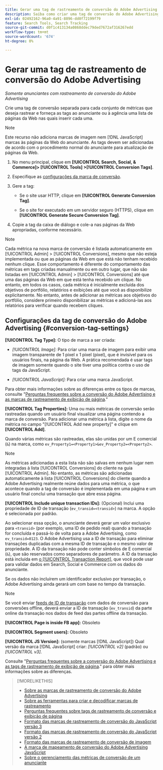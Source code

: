 ```yaml
---
title: Gerar uma tag de rastreamento de conversão do Adobe Advertising
description: Saiba como criar uma tag de conversão do Adobe Advertising para rastrear seus eventos de conversão.
exl-id: 02492162-96a0-4a91-8896-dd0f72199f79
feature: Search Tools, Search Tracking
source-git-commit: d0f1c413134a0868ddec79ded7672af316267edd
workflow-type: tm+mt
source-wordcount: '674'
ht-degree: 0%

---
```


# Gerar uma tag de rastreamento de conversão do Adobe Advertising

*Somente anunciantes com rastreamento de conversão do Adobe Advertising*

Crie uma tag de conversão separada para cada conjunto de métricas que deseja rastrear e forneça as tags ao anunciante ou à agência uma lista de páginas da Web nas quais inserir cada uma.

>[!NOTE]
>
>Este recurso não adiciona marcas de imagem nem [!DNL JavaScript] marcas às páginas da Web do anunciante. As tags devem ser adicionadas de acordo com o procedimento normal do anunciante para atualização de páginas da Web.

1. No menu principal, clique em **[!UICONTROL Search, Social, & Commerce]> [!UICONTROL Tools] >[!UICONTROL Conversion Tags]**.

1. Especifique as [configurações da marca de conversão](#conversion-tag-settings).

1. Gere a tag:

   * Se o site usar HTTP, clique em **[!UICONTROL Generate Conversion Tag]**.

   * Se o site for executado em um servidor seguro (HTTPS), clique em **[!UICONTROL Generate Secure Conversion Tag]**.

1. Copie a tag da caixa de diálogo e cole-a nas páginas da Web apropriadas, conforme necessário.

>[!NOTE]
>
>Cada métrica na nova marca de conversão é listada automaticamente em [!UICONTROL Admin] > [!UICONTROL Conversions], mesmo que não esteja implementada ou que as páginas da Web em que está não tenham recebido nenhum clique. Esse comportamento é diferente do comportamento das métricas em tags criadas manualmente ou em outro lugar, que não são listadas em [!UICONTROL Admin] > [!UICONTROL Conversions] até que uma das páginas da Web em que está tenha recebido um clique. No entanto, em todos os casos, cada métrica é inicialmente excluída dos objetivos de portfólio, relatórios e exibições até que você as disponibilize explicitamente. No entanto, antes de adicionar as métricas aos objetivos do portfólio, considere primeiro disponibilizar as métricas e adicioná-las aos relatórios para verificar quando recebem cliques.

## Configurações da tag de conversão do Adobe Advertising {#conversion-tag-settings}

**[!UICONTROL Tag Type]:** O tipo de marca a ser criada:

* *[!UICONTROL Image]:* Para criar uma marca de imagem para exibir uma imagem transparente de 1 pixel x 1 pixel (pixel), que é invisível para os usuários finais, na página da Web. A prática recomendada é usar tags de imagem somente quando o site tiver uma política contra o uso de tags da JavaScript.

* *[!UICONTROL JavaScript]:* Para criar uma marca JavaScript.

Para obter mais informações sobre as diferenças entre os tipos de marcas, consulte &quot;[Perguntas frequentes sobre a conversão do Adobe Advertising e as marcas de rastreamento de exibição de página](/help/search-social-commerce/tracking/faqs-conversion-page-view-tracking-tags.md).&quot;

**[!UICONTROL Tag Properties]:** Uma ou mais métricas de conversão serão rastreadas quando um usuário final visualizar uma página contendo a marca de conversão. Para adicionar uma métrica à lista, digite o nome da métrica no campo &quot;[!UICONTROL Add new property]&quot; e clique em **[!UICONTROL Add]**.

Quando várias métricas são rastreadas, elas são unidas por um E comercial (`&`) na marca, como `ev_Property1=<Property1>&ev_Property2=<Property2>`.

>[!NOTE]
>
>As métricas adicionadas a esta lista não são salvas em nenhum lugar nem integradas à lista [!UICONTROL Conversions] do cliente na guia [!UICONTROL Admin]. No entanto, as métricas são adicionadas automaticamente à lista [!UICONTROL Conversions] do cliente quando a Adobe Advertising realmente reúne dados para uma métrica, o que acontece quando a tag de conversão é implementada em uma página e um usuário final conclui uma transação que abre essa página.

**[!UICONTROL Include unique transaction IDs]:** (Opcional) Inclui uma propriedade de ID de transação (`ev_transid=<transid>`) na marca. A opção é selecionada por padrão.

Ao selecionar essa opção, o anunciante deverá gerar um valor exclusivo para `<transid>` (por exemplo, uma ID de pedido real) quando a transação for concluída e passá-lo de volta para a Adobe Advertising, como `ev_transid=0123`. O Adobe Advertising usa a ID de transação para eliminar transações duplicadas com a mesma ID de transação e o mesmo valor de propriedade. A ID da transação não pode conter símbolos de E comercial (`&`), que são reservados como separadores de parâmetro. A ID da transação está incluída em [o [!UICONTROL Transaction Report]](/help/search-social-commerce/reports/management/basic-advanced/transaction-report.md), que você pode usar para validar dados em Search, Social e Commerce com os dados do anunciante.

Se os dados não incluírem um identificador exclusivo por transação, o Adobe Advertising ainda gerará um com base no tempo da transação.

>[!NOTE]
>
>Se você enviar [feeds de ID de transação](/help/search-social-commerce/tracking/feed-transaction-id.md) com dados de conversão para conversões offline, deverá enviar a ID de transação (`ev_transid`) da parte online da transação nos dados de feed das partes offline da transação.

**[!UICONTROL Page is inside FB app]:** Obsoleto

**[!UICONTROL Segment users]:** Obsoleto

**[!UICONTROL JS Version]:** (somente marcas [!DNL JavaScript]) Qual versão da marca [!DNL JavaScript] criar: *[!UICONTROL v2]* (padrão) ou *[!UICONTROL v3]*.

Consulte &quot;[Perguntas frequentes sobre a conversão do Adobe Advertising e as tags de rastreamento de exibição de página](/help/search-social-commerce/tracking/faqs-conversion-page-view-tracking-tags.md).&quot; para obter mais informações sobre as diferenças.

>[!MORELIKETHIS]
>
>* [Sobre as marcas de rastreamento de conversão do Adobe Advertising](/help/search-social-commerce/tracking/conversion-tracking-advertising.md)
>* [Sobre as ferramentas para criar e decodificar marcas de rastreamento](tracking-tools-about.md)
>* [Perguntas frequentes sobre tags de rastreamento de conversão e exibição de página](/help/search-social-commerce/tracking/faqs-conversion-page-view-tracking-tags.md)
>* [Formato das marcas de rastreamento de conversão do JavaScript versão 3](/help/search-social-commerce/tracking/format-conversion-tag-jsv3.md)
>* [Formato das marcas de rastreamento de conversão do JavaScript versão 2](/help/search-social-commerce/tracking/format-conversion-tag-jsv2.md)
>* [Formato das marcas de rastreamento de conversão de imagem](/help/search-social-commerce/tracking/format-conversion-tag-image.md)
>* [A marca de mapeamento de conversão do Adobe Advertising JavaScript](/help/search-social-commerce/tracking/itp-conversion-mapping-tag.md)
>* [Sobre o gerenciamento das métricas de conversão de um anunciante](/help/search-social-commerce/admin/conversion-metrics/conversion-metric-about.md)
